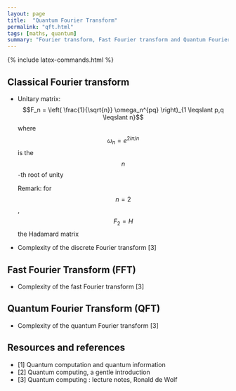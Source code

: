 ```yaml
---
layout: page
title:  "Quantum Fourier Transform"
permalink: "qft.html"
tags: [maths, quantum]
summary: "Fourier transform, Fast Fourier transform and Quantum Fourier transforms"
---
```


{% include latex-commands.html %}

## Classical Fourier transform
* Unitary matrix: $$F_n = \left( \frac{1}{\sqrt{n}} \omega_n^{pq} \right)_{1 \leqslant p,q \leqslant n}$$ where $$\omega_n = e^{2i \pi / n}$$ is the $$n$$-th root of unity

  Remark: for $$n=2$$, $$F_2 = H$$ the Hadamard matrix

* Complexity of the discrete Fourier transform [3]

## Fast Fourier Transform (FFT)
* Complexity of the fast Fourier transform [3]

## Quantum Fourier Transform (QFT)
* Complexity of the quantum Fourier transform [3]


## Resources and references
* [1] Quantum computation and quantum information
* [2] Quantum computing, a gentle introduction
* [3] Quantum computing : lecture notes, Ronald de Wolf
